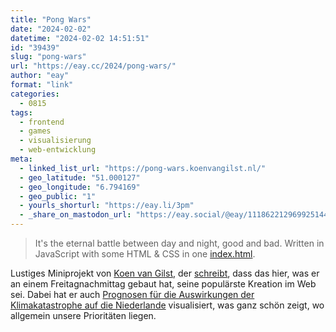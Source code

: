 ```yaml
---
title: "Pong Wars"
date: "2024-02-02"
datetime: "2024-02-02 14:51:51"
id: "39439"
slug: "pong-wars"
url: "https://eay.cc/2024/pong-wars/"
author: "eay"
format: "link"
categories:
  - 0815
tags:
  - frontend
  - games
  - visualisierung
  - web-entwicklung
meta:
  - linked_list_url: "https://pong-wars.koenvangilst.nl/"
  - geo_latitude: "51.000127"
  - geo_longitude: "6.794169"
  - geo_public: "1"
  - yourls_shorturl: "https://eay.li/3pm"
  - _share_on_mastodon_url: "https://eay.social/@eay/111862212969925144"
---
```


  

> It's the eternal battle between day and night, good and bad. Written in JavaScript with some HTML & CSS in one [index.html](https://github.com/vnglst/pong-wars/blob/main/index.html).

Lustiges Miniprojekt von [Koen van Gilst](https://koenvangilst.nl/), der [schreibt](https://koenvangilst.nl/labs/pong-wars), dass das hier, was er an einem Freitagnachmittag gebaut hat, seine populärste Kreation im Web sei. Dabei hat er auch [Prognosen für die Auswirkungen der Klimakatastrophe auf die Niederlande](https://koenvangilst.nl/labs/prognosis-2100) visualisiert, was ganz schön zeigt, wo allgemein unsere Prioritäten liegen.
